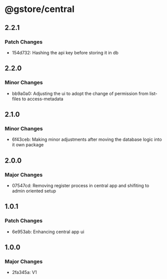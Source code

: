 # @gstore/central

## 2.2.1

### Patch Changes

- 154d732: Hashing the api key before storing it in db

## 2.2.0

### Minor Changes

- bb9a0a0: Adjusting the ui to adopt the change of permission from list-files to access-metadata

## 2.1.0

### Minor Changes

- 6f43ceb: Making minor adjustments after moving the database logic into it own package

## 2.0.0

### Major Changes

- 07547cd: Removing register process in central app and shifiting to admin oriented setup

## 1.0.1

### Patch Changes

- 6e953ab: Enhancing central app ui

## 1.0.0

### Major Changes

- 2fa345a: V1
